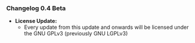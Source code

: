 ### Changelog 0.4 Beta
* **License Update:**
  * Every update from this update and onwards will be licensed under the GNU GPLv3 (previously GNU LGPLv3)